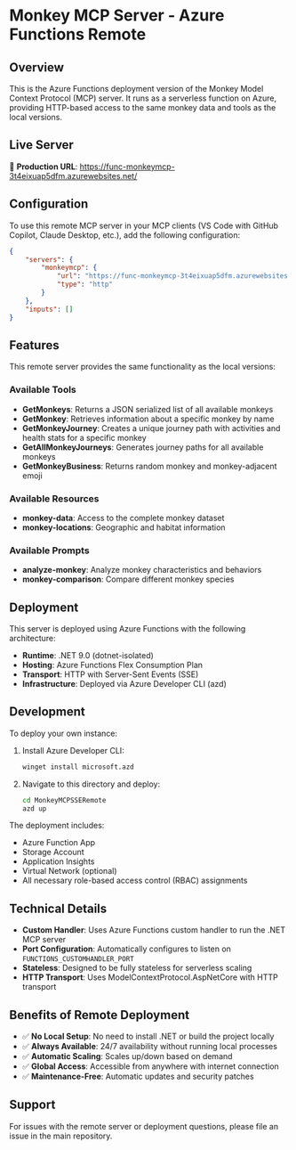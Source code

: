 # Monkey MCP Server - Azure Functions Remote

## Overview
This is the Azure Functions deployment version of the Monkey Model Context Protocol (MCP) server. It runs as a serverless function on Azure, providing HTTP-based access to the same monkey data and tools as the local versions.

## Live Server
🚀 **Production URL**: https://func-monkeymcp-3t4eixuap5dfm.azurewebsites.net/

## Configuration

To use this remote MCP server in your MCP clients (VS Code with GitHub Copilot, Claude Desktop, etc.), add the following configuration:

```json
{
    "servers": {
        "monkeymcp": {
            "url": "https://func-monkeymcp-3t4eixuap5dfm.azurewebsites.net/",
            "type": "http"
        }
    },
    "inputs": []
}
```

## Features

This remote server provides the same functionality as the local versions:

### Available Tools
- **GetMonkeys**: Returns a JSON serialized list of all available monkeys
- **GetMonkey**: Retrieves information about a specific monkey by name  
- **GetMonkeyJourney**: Creates a unique journey path with activities and health stats for a specific monkey
- **GetAllMonkeyJourneys**: Generates journey paths for all available monkeys
- **GetMonkeyBusiness**: Returns random monkey and monkey-adjacent emoji

### Available Resources
- **monkey-data**: Access to the complete monkey dataset
- **monkey-locations**: Geographic and habitat information

### Available Prompts
- **analyze-monkey**: Analyze monkey characteristics and behaviors
- **monkey-comparison**: Compare different monkey species

## Deployment

This server is deployed using Azure Functions with the following architecture:
- **Runtime**: .NET 9.0 (dotnet-isolated)
- **Hosting**: Azure Functions Flex Consumption Plan
- **Transport**: HTTP with Server-Sent Events (SSE)
- **Infrastructure**: Deployed via Azure Developer CLI (azd)

## Development

To deploy your own instance:

1. Install Azure Developer CLI:
   ```bash
   winget install microsoft.azd
   ```

2. Navigate to this directory and deploy:
   ```bash
   cd MonkeyMCPSSERemote
   azd up
   ```

The deployment includes:
- Azure Function App
- Storage Account
- Application Insights
- Virtual Network (optional)
- All necessary role-based access control (RBAC) assignments

## Technical Details

- **Custom Handler**: Uses Azure Functions custom handler to run the .NET MCP server
- **Port Configuration**: Automatically configures to listen on `FUNCTIONS_CUSTOMHANDLER_PORT`
- **Stateless**: Designed to be fully stateless for serverless scaling
- **HTTP Transport**: Uses ModelContextProtocol.AspNetCore with HTTP transport

## Benefits of Remote Deployment

- ✅ **No Local Setup**: No need to install .NET or build the project locally
- ✅ **Always Available**: 24/7 availability without running local processes
- ✅ **Automatic Scaling**: Scales up/down based on demand
- ✅ **Global Access**: Accessible from anywhere with internet connection
- ✅ **Maintenance-Free**: Automatic updates and security patches

## Support

For issues with the remote server or deployment questions, please file an issue in the main repository.